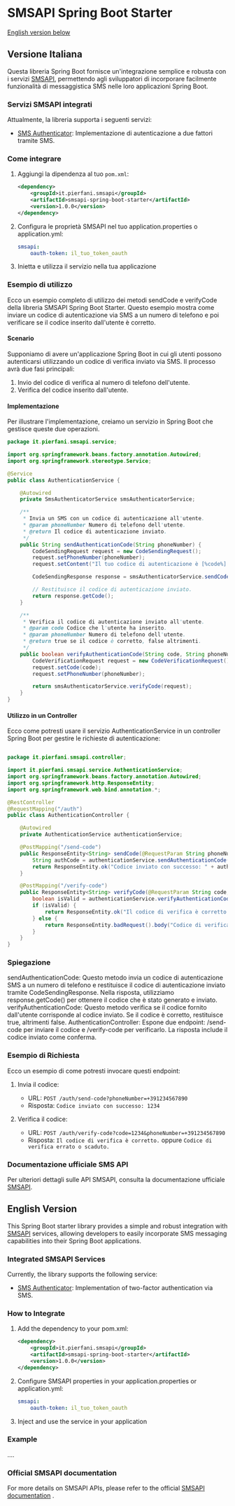 # SMSAPI Spring Boot Starter

[English version below](#english-version)

## Versione Italiana

Questa libreria Spring Boot fornisce un'integrazione semplice e robusta con i servizi [SMSAPI](https://www.smsapi.com), permettendo agli sviluppatori di incorporare facilmente funzionalità di messaggistica SMS nelle loro applicazioni Spring Boot.

### Servizi SMSAPI integrati

Attualmente, la libreria supporta i seguenti servizi:

- [SMS Authenticator](https://www.smsapi.com/docs/#15-sms-authenticator): Implementazione di autenticazione a due fattori tramite SMS.

### Come integrare

1. Aggiungi la dipendenza al tuo `pom.xml`:

    ```xml
    <dependency>
        <groupId>it.pierfani.smsapi</groupId>
        <artifactId>smsapi-spring-boot-starter</artifactId>
        <version>1.0.0</version>
    </dependency>
    ```

2. Configura le proprietà SMSAPI nel tuo application.properties o application.yml:

    ```yaml
    smsapi:
        oauth-token: il_tuo_token_oauth
    ```

3. Inietta e utilizza il servizio nella tua applicazione

### Esempio di utilizzo
Ecco un esempio completo di utilizzo dei metodi sendCode e verifyCode della libreria SMSAPI Spring Boot Starter. Questo esempio mostra come inviare un codice di autenticazione via SMS a un numero di telefono e poi verificare se il codice inserito dall'utente è corretto.

#### Scenario

Supponiamo di avere un'applicazione Spring Boot in cui gli utenti possono autenticarsi utilizzando un codice di verifica inviato via SMS. Il processo avrà due fasi principali:

1. Invio del codice di verifica al numero di telefono dell'utente.
2. Verifica del codice inserito dall'utente.

#### Implementazione

Per illustrare l'implementazione, creiamo un servizio in Spring Boot che gestisce queste due operazioni.

```java
package it.pierfani.smsapi.service;

import org.springframework.beans.factory.annotation.Autowired;
import org.springframework.stereotype.Service;

@Service
public class AuthenticationService {

    @Autowired
    private SmsAuthenticatorService smsAuthenticatorService;

    /**
     * Invia un SMS con un codice di autenticazione all'utente.
     * @param phoneNumber Numero di telefono dell'utente.
     * @return Il codice di autenticazione inviato.
     */
    public String sendAuthenticationCode(String phoneNumber) {
        CodeSendingRequest request = new CodeSendingRequest();
        request.setPhoneNumber(phoneNumber);
        request.setContent("Il tuo codice di autenticazione è [%code%].");  // [%code%] verrà sostituito automaticamente dal servizio SMSAPI.

        CodeSendingResponse response = smsAuthenticatorService.sendCode(request);

        // Restituisce il codice di autenticazione inviato.
        return response.getCode();
    }

    /**
     * Verifica il codice di autenticazione inviato all'utente.
     * @param code Codice che l'utente ha inserito.
     * @param phoneNumber Numero di telefono dell'utente.
     * @return true se il codice è corretto, false altrimenti.
     */
    public boolean verifyAuthenticationCode(String code, String phoneNumber) {
        CodeVerificationRequest request = new CodeVerificationRequest();
        request.setCode(code);
        request.setPhoneNumber(phoneNumber);

        return smsAuthenticatorService.verifyCode(request);
    }
}
````

#### Utilizzo in un Controller

Ecco come potresti usare il servizio AuthenticationService in un controller Spring Boot per gestire le richieste di autenticazione:

``` java

package it.pierfani.smsapi.controller;

import it.pierfani.smsapi.service.AuthenticationService;
import org.springframework.beans.factory.annotation.Autowired;
import org.springframework.http.ResponseEntity;
import org.springframework.web.bind.annotation.*;

@RestController
@RequestMapping("/auth")
public class AuthenticationController {

    @Autowired
    private AuthenticationService authenticationService;

    @PostMapping("/send-code")
    public ResponseEntity<String> sendCode(@RequestParam String phoneNumber) {
        String authCode = authenticationService.sendAuthenticationCode(phoneNumber);
        return ResponseEntity.ok("Codice inviato con successo: " + authCode);
    }

    @PostMapping("/verify-code")
    public ResponseEntity<String> verifyCode(@RequestParam String code, @RequestParam String phoneNumber) {
        boolean isValid = authenticationService.verifyAuthenticationCode(code, phoneNumber);
        if (isValid) {
            return ResponseEntity.ok("Il codice di verifica è corretto.");
        } else {
            return ResponseEntity.badRequest().body("Codice di verifica errato o scaduto.");
        }
    }
}
```
### Spiegazione

sendAuthenticationCode: Questo metodo invia un codice di autenticazione SMS a un numero di telefono e restituisce il codice di autenticazione inviato tramite CodeSendingResponse. Nella risposta, utilizziamo response.getCode() per ottenere il codice che è stato generato e inviato.
verifyAuthenticationCode: Questo metodo verifica se il codice fornito dall'utente corrisponde al codice inviato. Se il codice è corretto, restituisce true, altrimenti false.
AuthenticationController: Espone due endpoint: /send-code per inviare il codice e /verify-code per verificarlo. La risposta include il codice inviato come conferma.

### Esempio di Richiesta

Ecco un esempio di come potresti invocare questi endpoint:

1. Invia il codice:
    - URL: `POST /auth/send-code?phoneNumber=+391234567890`
    - Risposta: `Codice inviato con successo: 1234`

2. Verifica il codice:
    - URL: `POST /auth/verify-code?code=1234&phoneNumber=+391234567890`
    - Risposta: `Il codice di verifica è corretto.` oppure `Codice di verifica errato o scaduto.`
### Documentazione ufficiale SMS API

Per ulteriori dettagli sulle API SMSAPI, consulta la documentazione ufficiale [SMSAPI](https://www.smsapi.com/docs).

## English Version

This Spring Boot starter library provides a simple and robust integration with [SMSAPI](https://www.smsapi.com) services, allowing developers to easily incorporate SMS messaging capabilities into their Spring Boot applications.

### Integrated SMSAPI Services

Currently, the library supports the following service:

- [SMS Authenticator](https://www.smsapi.com/docs/#15-sms-authenticator): Implementation of two-factor authentication via SMS.

### How to Integrate

1. Add the dependency to your pom.xml:
    ```xml
    <dependency>
        <groupId>it.pierfani.smsapi</groupId>
        <artifactId>smsapi-spring-boot-starter</artifactId>
        <version>1.0.0</version>
    </dependency>
    ```
2. Configure SMSAPI properties in your application.properties or application.yml:

    ```yaml
    smsapi:
        oauth-token: il_tuo_token_oauth
    ```

3. Inject and use the service in your application

### Example
....

### Official SMSAPI documentation

For more details on SMSAPI APIs, please refer to the official [SMSAPI documentation](https://www.smsapi.com/docs) .